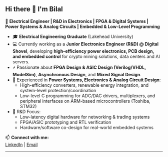 ## Hi there 👋 I'm Bilal  

🔌 **Electrical Engineer | R&D in Electronics | FPGA & Digital Systems | Power Systems & Analog Circuits | Embedded & Low-Level Programming**  

- 🎓 **Electrical Engineering Graduate** (Lakehead University)  
- 💻 Currently working as a **Junior Electronics Engineer (R&D) @ Digital Shovel**, developing **high-efficiency power electronics, PCB design, and embedded control** for crypto mining solutions, data centers and AI servers.  
- ⚡ Passionate about **FPGA Design & ASIC Design (Verilog/VHDL, ModelSim)**, **Asynchronous Design**, and **Mixed Signal Design**.  
- 📡 Experienced in **Power Systems, Electronics & Analog Circuit Design**:  
  - High-efficiency converters, renewable energy integration, and system-level protection/coordination  
  - Low-level C programming for ADC/DAC drivers, multiplexers, and peripheral interfaces on ARM-based microcontrollers (Toshiba, STM32)  
- 🔬 R&D Focus:  
  - Low-latency digital hardware for networking & trading systems  
  - FPGA/ASIC prototyping and RTL verification  
  - Hardware/software co-design for real-world embedded systems  

📫 **Connect with me:**  
[LinkedIn]([https://www.linkedin.com/in/bilal-ameerdeen-1211321b9]) | [Email](mailto:Bilalameerdeen10@gmail.com)  

---
